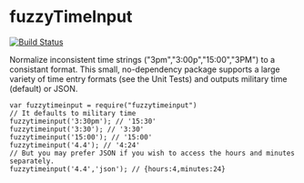 # fuzzyTimeInput
[![Build Status](https://travis-ci.org/jdoleary/fuzzyTimeInput.svg?branch=master)](https://travis-ci.org/jdoleary/fuzzyTimeInput)

Normalize inconsistent time strings ("3pm","3:00p","15:00","3PM") to a consistant format.
This small, no-dependency package supports a large variety of time entry formats (see the Unit Tests) and outputs military time (default) or JSON.

```
var fuzzytimeinput = require("fuzzytimeinput")
// It defaults to military time
fuzzytimeinput('3:30pm'); // '15:30'
fuzzytimeinput('3:30'); // '3:30'
fuzzytimeinput('15:00'); // '15:00'
fuzzytimeinput('4.4'); // '4:24'
// But you may prefer JSON if you wish to access the hours and minutes separately.
fuzzytimeinput('4.4','json'); // {hours:4,minutes:24}
```

